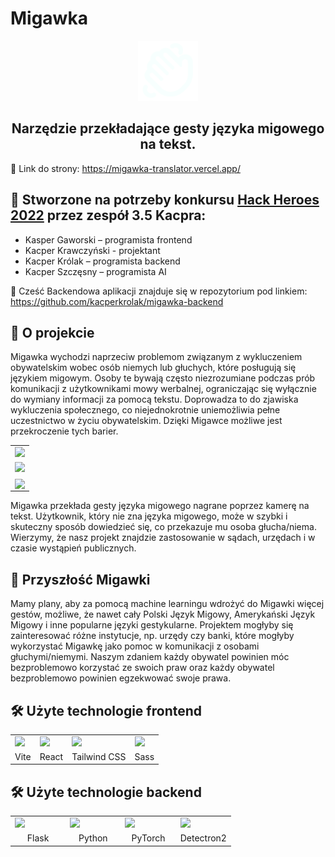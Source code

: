 # Migawka
<div align='center'>
<img width="96px" src="./public/fav.svg" />

</div>
<div align='center'><h2>Narzędzie przekładające gesty języka migowego na tekst.</h2></div>

🔗 Link do strony: https://migawka-translator.vercel.app/

## 🤍 Stworzone na potrzeby konkursu [Hack Heroes 2022](https://hackheroes.pl/) przez zespół 3.5 Kacpra:

* Kasper Gaworski – programista frontend
* Kacper Krawczyński - projektant
* Kacper Królak – programista backend
* Kacper Szczęsny – programista AI

🔗 Cześć Backendowa aplikacji znajduje się w repozytorium pod linkiem: https://github.com/kacperkrolak/migawka-backend

## 👑 O projekcie

Migawka wychodzi naprzeciw problemom związanym z wykluczeniem obywatelskim wobec osób niemych lub głuchych, które posługują się językiem migowym. Osoby te bywają często niezrozumiane podczas prób komunikacji z użytkownikami mowy werbalnej, ograniczając się wyłącznie do wymiany informacji za pomocą tekstu. Doprowadza to do zjawiska wykluczenia społecznego, co niejednokrotnie uniemożliwia pełne uczestnictwo w życiu obywatelskim. Dzięki Migawce możliwe jest przekroczenie tych barier. 

<div align="center">
  <table>
    <tr>
      <td align='center'>
        <img width="80%" src="https://i.imgur.com/lSgugEk.png" />
      </td>
    </tr>
    <tr>
      <td align='center'>
        <img width="80%" src="https://i.imgur.com/yiRaWOk.png" />
      </td>
    </tr>
    <tr>
      <td align='center'>
        <img width="40%" align='center' src="https://i.imgur.com/2al7eID.png" />
      </td>
    </tr>
  </table>
</div>

Migawka przekłada gesty języka migowego nagrane poprzez kamerę na tekst. Użytkownik, który nie zna języka migowego, może w szybki i skuteczny sposób dowiedzieć się, co przekazuje mu osoba głucha/niema. Wierzymy, że nasz projekt znajdzie zastosowanie w sądach, urzędach i w czasie wystąpień publicznych.

## 🚀 Przyszłość Migawki

Mamy plany, aby za pomocą machine learningu wdrożyć do Migawki więcej gestów, możliwe, że nawet cały Polski Język Migowy, Amerykański Język Migowy i inne popularne języki gestykularne. Projektem mogłyby się zainteresować różne instytucje, np. urzędy czy banki, które mogłyby wykorzystać Migawkę jako pomoc w komunikacji z osobami głuchymi/niemymi. Naszym zdaniem każdy obywatel powinien móc bezproblemowo korzystać ze swoich praw oraz każdy obywatel bezproblemowo powinien egzekwować swoje prawa.

## 🛠 Użyte technologie frontend 
<div align="center">
  <table>
    <tr>
      <td>
        <img width="96px" src="https://cdn.worldvectorlogo.com/logos/vitejs.svg" />
      </td>
      <td>
        <img width="96px" src="https://cdn.worldvectorlogo.com/logos/react-2.svg" />
      </td>
      <td>
        <img width="96px" src="https://cdn.worldvectorlogo.com/logos/tailwindcss.svg" />
      </td>
      <td>
        <img width="96px" src="https://cdn.worldvectorlogo.com/logos/sass-1.svg" />
      </td>
    </tr>
     <tr>
      <td align='center'>
        Vite
      </td>
      <td align='center'>
        React
      </td>
      <td align='center'>
        Tailwind CSS
      </td>
      <td align='center'>
        Sass
      </td>
    </tr>
  </table>
</div>

## 🛠 Użyte technologie backend
<div align="center">
  <table>
    <tr>
      <td>
        <img width="96px" src="https://cdn.worldvectorlogo.com/logos/flask.svg" />
      </td>
      <td>
        <img width="96px" src="https://cdn.worldvectorlogo.com/logos/python-5.svg" />
      </td>
      <td>
        <img width="96px" src="https://upload.wikimedia.org/wikipedia/commons/thumb/c/c6/PyTorch_logo_black.svg/488px-PyTorch_logo_black.svg.png?20200318230141" />
      </td>
      <td width="25%">
        <img width="96px" src="https://miro.medium.com/max/700/1*kx4iXiy4bQ95sOlPCU1dVQ.png" />
      </td>
    </tr>
     <tr>
      <td width="25%" align='center'>
        Flask
      </td>
      <td width="25%" align='center'>
        Python
      </td>
      <td width="25%" align='center'>
        PyTorch
      </td>
      <td width="25%" align='center'>
        Detectron2
      </td>
    </tr>
  </table>
</div>
